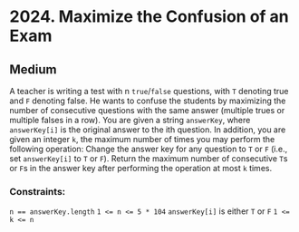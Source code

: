 # 2024. Maximize the Confusion of an Exam

## Medium

A teacher is writing a test with n `true`/`false` questions, with `T` denoting true and `F` denoting false. He wants to
confuse the students by maximizing the number of consecutive questions with the same answer (multiple trues or multiple
falses in a row). You are given a string `answerKey`, where `answerKey[i]` is the original answer to the ith question.
In addition, you are given an integer `k`, the maximum number of times you may perform the following operation: Change
the answer key for any question to `T` or `F` (i.e., set `answerKey[i]` to `T` or `F`). Return the maximum number of
consecutive `T`s or `F`s in the answer key after performing the operation at most `k` times.

### Constraints:

`n == answerKey.length`
`1 <= n <= 5 * 104`
`answerKey[i]` is either `T` or `F`
`1 <= k <= n`
